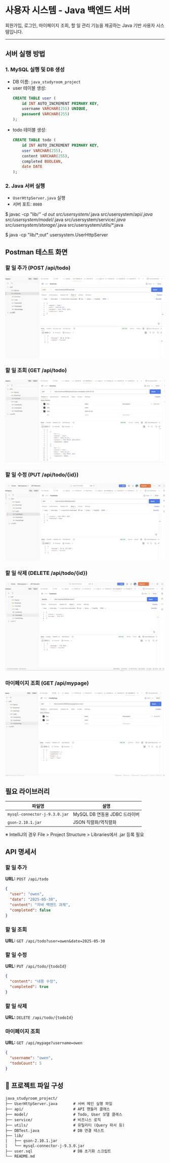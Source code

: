 # 사용자 시스템 - Java 백엔드 서버

회원가입, 로그인, 마이페이지 조회, 할 일 관리 기능을 제공하는 Java 기반 사용자 시스템입니다.

---

## 서버 실행 방법

### 1. MySQL 실행 및 DB 생성
- DB 이름: `java_studyroom_project`
- user 테이블 생성:
  ```sql
  CREATE TABLE user (
      id INT AUTO_INCREMENT PRIMARY KEY,
      username VARCHAR(255) UNIQUE,
      password VARCHAR(255)
  );
  ```
- todo 테이블 생성:
  ```sql
  CREATE TABLE todo (
      id INT AUTO_INCREMENT PRIMARY KEY,
      user VARCHAR(255),
      content VARCHAR(255),
      completed BOOLEAN,
      date DATE
  );
  ```

### 2. Java 서버 실행
- `UserHttpServer.java` 실행
- 서버 포트: `8080`

$ javac -cp "lib/*" -d out src/usersystem/*.java src/usersystem/api/*.java src/usersystem/model/*.java src/usersystem/service/*.java src/usersystem/storage/*.java src/usersystem/utils/*.java

$ java -cp "lib/*;out" usersystem.UserHttpServer

## Postman 테스트 화면

### 할 일 추가 (POST /api/todo)
![할 일 추가 API 테스트](images/todo-add-test.png.jpg)

### 할 일 조회 (GET /api/todo)
![할 일 조회 API 테스트](images/todo-view-test.png.jpg)

### 할 일 수정 (PUT /api/todo/{id})
![할 일 수정 API 테스트](images/todo-modify-test.png.jpg)

### 할 일 삭제 (DELETE /api/todo/{id})
![할 일 삭제 API 테스트](images/todo-delete-test.png.jpg)

### 마이페이지 조회 (GET /api/mypage)
![마이페이지 조회 API 테스트](images/view_mypage.jpg)

## 필요 라이브러리

| 파일명 | 설명 |
|--------|------|
| `mysql-connector-j-9.3.0.jar` | MySQL DB 연동용 JDBC 드라이버 |
| `gson-2.10.1.jar` | JSON 직렬화/역직렬화 |

※ IntelliJ의 경우 File > Project Structure > Libraries에서 .jar 등록 필요

## API 명세서

### 할 일 추가
**URL:** `POST /api/todo`
```json
{
  "user": "owen",
  "date": "2025-05-30",
  "content": "자바 백엔드 과제",
  "completed": false
}
```

### 할 일 조회
**URL:** `GET /api/todo?user=owen&date=2025-05-30`

### 할 일 수정
**URL:** `PUT /api/todo/{todoId}`
```json
{
  "content": "내용 수정",
  "completed": true
}
```

### 할 일 삭제
**URL:** `DELETE /api/todo/{todoId}`

### 마이페이지 조회
**URL:** `GET /api/mypage?username=owen`
```json
{
  "username": "owen",
  "todoCount": 5
}
```

## 📂 프로젝트 파일 구성

```
java_studyroom_project/
├── UserHttpServer.java       # 서버 메인 실행 파일
├── api/                      # API 핸들러 클래스
├── model/                    # Todo, User 모델 클래스
├── service/                  # 비즈니스 로직
├── utils/                    # 유틸리티 (Query 파서 등)
├── DBTest.java               # DB 연결 테스트
├── lib/
│   ├── gson-2.10.1.jar
│   └── mysql-connector-j-9.3.0.jar
├── user.sql                  # DB 초기화 스크립트
└── README.md
```
